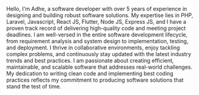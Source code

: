 Hello, I'm Adhe, a software developer with over 5 years of experience in designing and building robust software solutions. My expertise lies in PHP, Laravel, Javascript, React JS, Flutter, Node JS, Express JS, and I have a proven track record of delivering high-quality code and meeting project deadlines.
I am well-versed in the entire software development lifecycle, from requirement analysis and system design to implementation, testing, and deployment. I thrive in collaborative environments, enjoy tackling complex problems, and continuously stay updated with the latest industry trends and best practices.
I am passionate about creating efficient, maintainable, and scalable software that addresses real-world challenges. My dedication to writing clean code and implementing best coding practices reflects my commitment to producing software solutions that stand the test of time.
